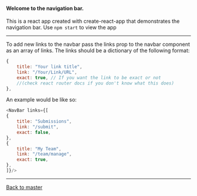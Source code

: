 #### Welcome to the navigation bar.
This is a react app created with create-react-app that demonstrates the 
navigation bar. Use `npm start` to view the app
____
To add new links to the navbar pass the links prop to the navbar component 
as an array of links. The links should be a dictionary of the following format:
```js
{
    title: "Your link title",
    link: "/Your/Link/URL",
    exact: true, // If you want the link to be exact or not 
    //(check react router docs if you don't know what this does)
},
```
An example would be like so:
```js
<NavBar links={[
{
    title: "Submissions",
    link: "/submit",
    exact: false,
},
{
    title: "My Team",
    link: "/team/manage",
    exact: true,
},
]}/>
```
____
[Back to master](https://github.com/dkantereivin/programming-discord-bot)
